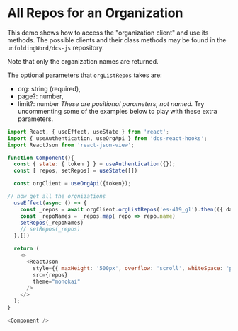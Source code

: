 # All Repos for an Organization

This demo shows how to access the "organization client" and use its
methods. The possible clients and their class methods may be found
in the `unfoldingWord/dcs-js` repository.

Note that only the organization names are returned.

The optional parameters that `orgListRepos` takes are:
- org: string (required),
- page?: number,
- limit?: number
*These are positional parameters, not named.* Try uncommenting
some of the examples below to play with these extra parameters.


```js
import React, { useEffect, useState } from 'react';
import { useAuthentication, useOrgApi } from 'dcs-react-hooks';
import ReactJson from 'react-json-view';

function Component(){
  const { state: { token } } = useAuthentication({});
  const [ repos, setRepos] = useState([])

  const orgClient = useOrgApi({token});

// now get all the orgnizations
  useEffect(async () => {
    const _repos = await orgClient.orgListRepos('es-419_gl').then(({ data }) => data)
    const _repoNames = _repos.map( repo => repo.name)
    setRepos(_repoNames)
    // setRepos(_repos)
  },[])

  return (
    <>
      <ReactJson
        style={{ maxHeight: '500px', overflow: 'scroll', whiteSpace: 'pre' }}
        src={repos}
        theme="monokai"
      />
    </>
  );
}

<Component />
```
